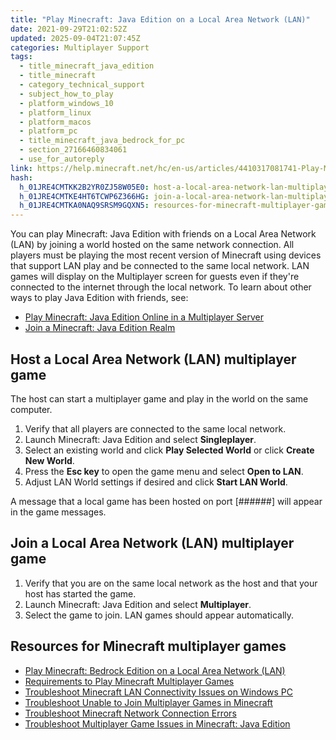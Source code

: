```yaml
---
title: "Play Minecraft: Java Edition on a Local Area Network (LAN)"
date: 2021-09-29T21:02:52Z
updated: 2025-09-04T21:07:45Z
categories: Multiplayer Support
tags:
  - title_minecraft_java_edition
  - title_minecraft
  - category_technical_support
  - subject_how_to_play
  - platform_windows_10
  - platform_linux
  - platform_macos
  - platform_pc
  - title_minecraft_java_bedrock_for_pc
  - section_27166460834061
  - use_for_autoreply
link: https://help.minecraft.net/hc/en-us/articles/4410317081741-Play-Minecraft-Java-Edition-on-a-Local-Area-Network-LAN
hash:
  h_01JRE4CMTKK2B2YR0ZJ58W05E0: host-a-local-area-network-lan-multiplayer-game
  h_01JRE4CMTKE4HT6TCWP6Z366HG: join-a-local-area-network-lan-multiplayer-game
  h_01JRE4CMTKA0NAQ9SRSM9GQXN5: resources-for-minecraft-multiplayer-games
---
```


You can play Minecraft: Java Edition with friends on a Local Area Network (LAN) by joining a world hosted on the same network connection. All players must be playing the most recent version of Minecraft using devices that support LAN play and be connected to the same local network. LAN games will display on the Multiplayer screen for guests even if they're connected to the internet through the local network. To learn about other ways to play Java Edition with friends, see:

- [Play Minecraft: Java Edition Online in a Multiplayer Server](./Play-Minecraft-Java-Edition-Online-in-a-Multiplayer-Server.md)
- [Join a Minecraft: Java Edition Realm](../Create-or-Join-Realms/Join-a-Minecraft-Java-Edition-Realm.md)

## Host a Local Area Network (LAN) multiplayer game

The host can start a multiplayer game and play in the world on the same computer. 

1.  Verify that all players are connected to the same local network.
2.  Launch Minecraft: Java Edition and select **Singleplayer**.
3.  Select an existing world and click **Play Selected World** or click **Create New World**.
4.  Press the **Esc key** to open the game menu and select **Open to LAN**. 
5.  Adjust LAN World settings if desired and click **Start LAN World**.

A message that a local game has been hosted on port \[######\] will appear in the game messages.

## Join a Local Area Network (LAN) multiplayer game

1.  Verify that you are on the same local network as the host and that your host has started the game.
2.  Launch Minecraft: Java Edition and select **Multiplayer**.
3.  Select the game to join. LAN games should appear automatically.

## Resources for Minecraft multiplayer games

- [Play Minecraft: Bedrock Edition on a Local Area Network (LAN)](./Play-Minecraft-Bedrock-Edition-on-a-Local-Area-Network-LAN.md)
- [Requirements to Play Minecraft Multiplayer Games](./Requirements-to-Play-Minecraft-Multiplayer-Games.md)
- [Troubleshoot Minecraft LAN Connectivity Issues on Windows PC](../Performance-Troubleshooting/Troubleshoot-Minecraft-LAN-Connectivity-Issues-on-Windows-PC.md)
- [Troubleshoot Unable to Join Multiplayer Games in Minecraft](./Troubleshoot-Unable-to-Join-Multiplayer-Games-in-Minecraft.md)
- [Troubleshoot Minecraft Network Connection Errors](../Performance-Troubleshooting/Troubleshoot-Minecraft-Network-Connection-Errors.md)
- [Troubleshoot Multiplayer Game Issues in Minecraft: Java Edition](./Troubleshoot-Multiplayer-Game-Issues-in-Minecraft-Java-Edition.md)
